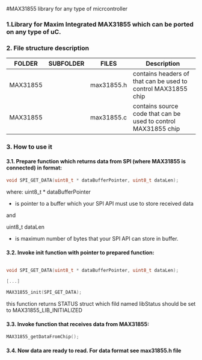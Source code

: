 #MAX31855 library for any type of micrcontroller

### 1.Library for Maxim Integrated MAX31855 which can be ported on any type of uC.

### 2. File structure description

|FOLDER|SUBFOLDER|FILES	|Description
|------|--------|-------|--------------------------------------------------------------------
|MAX31855|	  | max31855.h | contains headers of that can be used to control MAX31855 chip
|MAX31855|    | max31855.c | contains source code that can be used to control MAX31855 chip

### 3. How to use it
#### 3.1. Prepare function which returns data from SPI (where MAX31855 is connected) in format:

```c
void SPI_GET_DATA(uint8_t * dataBufferPointer, uint8_t dataLen);
```
where:
uint8_t * dataBufferPointer 
- is pointer to a buffer which your SPI API must use to store received data 

and 

uint8_t dataLen 
- is maximum number of bytes that your SPI API can store in buffer. 

#### 3.2. Invoke init function with pointer to prepared function:

```c

void SPI_GET_DATA(uint8_t * dataBufferPointer, uint8_t dataLen);

[...]

MAX31855_init(SPI_GET_DATA);

```
this function returns STATUS struct which fild named libStatus should be set to MAX31855_LIB_INITIALIZED

#### 3.3. Invoke function that receives data from MAX31855:
```c
MAX31855_getDataFromChip();
```

#### 3.4. Now data are ready to read. For data format see max31855.h file
